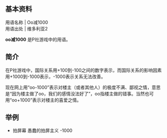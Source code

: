 **基本资料**  
---  
用语名称  |  Oo减1000   
用语出处  |  维多利亚2   
  
**oo减1000** 是P社游戏中的用语。

##  简介

在P社游戏中，国际关系用+100到-100之间的数字表示，而国际关系的影响因素用+1000到-1000表示，-1000表示关系无法改善。

现在网上用“oo-1000”表示对楼主（或者其他人）的极度不满、鄙视之情，意思是“因为楼主做了oo，我们的感情没法好了”，oo指楼主做的错事。当然也可用“oo+1000”表示对楼主的喜爱之情。

##  举例

  * 拍屏幕  愚蠢的拍屏主义  -1000 